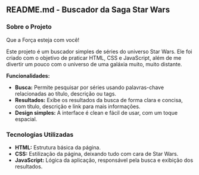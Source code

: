 ## **README.md - Buscador da Saga Star Wars**

### **Sobre o Projeto**

Que a Força esteja com você! 

Este projeto é um buscador simples de séries do universo Star Wars. Ele foi criado com o objetivo de praticar HTML, CSS e JavaScript, além de me divertir um pouco com o universo de uma galáxia muito, muito distante.

**Funcionalidades:**

* **Busca:** Permite pesquisar por séries usando palavras-chave relacionadas ao título, descrição ou tags.
* **Resultados:** Exibe os resultados da busca de forma clara e concisa, com título, descrição e link para mais informações.
* **Design simples:** A interface é clean e fácil de usar, com um toque espacial.

### **Tecnologias Utilizadas**

* **HTML:** Estrutura básica da página.
* **CSS:** Estilização da página, deixando tudo com cara de Star Wars.
* **JavaScript:** Lógica da aplicação, responsável pela busca e exibição dos resultados.
